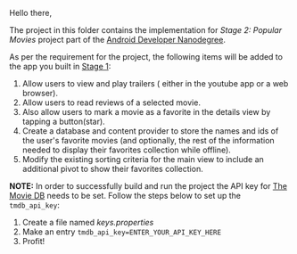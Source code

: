 Hello there,

The project in this folder contains the implementation for *Stage 2: Popular Movies* project part of the [Android Developer Nanodegree](https://www.udacity.com/course/android-developer-nanodegree-by-google--nd801).

As per the requirement for the project, the following items will be added to the app you built in [Stage 1](https://droidnanodegree.github.io/PopFlix/):

1. Allow users to view and play trailers ( either in the youtube app or a web browser).
2. Allow users to read reviews of a selected movie.
3. Also allow users to mark a movie as a favorite in the details view by tapping a button(star).
4. Create a database and content provider to store the names and ids of the user's favorite movies (and optionally, the rest of the information needed to display their favorites collection while offline).
5. Modify the existing sorting criteria for the main view to include an additional pivot to show their favorites collection.

**NOTE:**
In order to successfully build and run the project the API key for [The Movie DB](https://www.themoviedb.org) needs to be set. Follow the steps below to set up the `tmdb_api_key`:
1. Create a file named *keys.properties*
2. Make an entry `tmdb_api_key=ENTER_YOUR_API_KEY_HERE`
3. Profit!